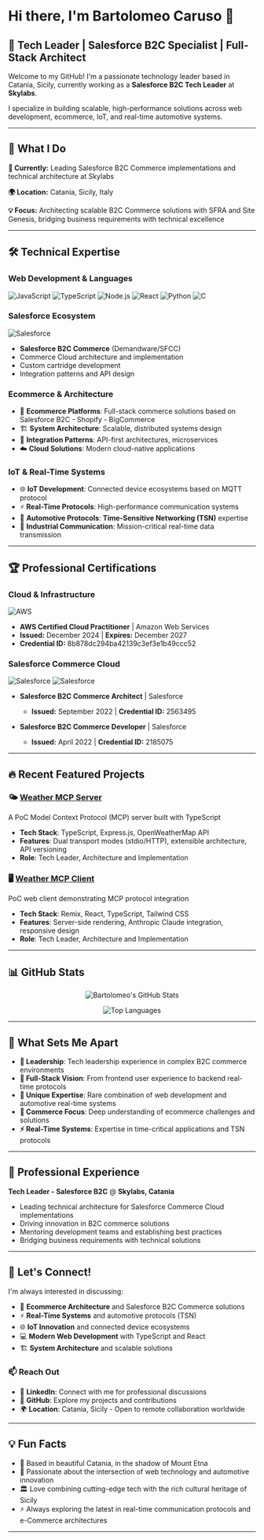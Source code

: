 # Hi there, I'm Bartolomeo Caruso 👋

## 🎯 Tech Leader | Salesforce B2C Specialist | Full-Stack Architect

Welcome to my GitHub! I'm a passionate technology leader based in Catania, Sicily, currently working as a **Salesforce B2C Tech Leader** at **Skylabs**. 

I specialize in building scalable, high-performance solutions across web development, ecommerce, IoT, and real-time automotive systems.

---

## 🚀 What I Do

**💼 Currently:** Leading Salesforce B2C Commerce implementations and technical architecture at Skylabs

**🌍 Location:** Catania, Sicily, Italy

**💡 Focus:** Architecting scalable B2C Commerce solutions with SFRA and Site Genesis, bridging business requirements with technical excellence

---

## 🛠️ Technical Expertise

### **Web Development & Languages**
![JavaScript](https://img.shields.io/badge/-JavaScript-F7DF1E?style=flat-square&logo=javascript&logoColor=black)
![TypeScript](https://img.shields.io/badge/-TypeScript-3178C6?style=flat-square&logo=typescript&logoColor=white)
![Node.js](https://img.shields.io/badge/-Node.js-339933?style=flat-square&logo=node.js&logoColor=white)
![React](https://img.shields.io/badge/-React-61DAFB?style=flat-square&logo=react&logoColor=black)
![Python](https://img.shields.io/badge/-Python-3776AB?style=flat-square&logo=python&logoColor=white)
![C](https://img.shields.io/badge/-C-A8B9CC?style=flat-square&logo=c&logoColor=black)

### **Salesforce Ecosystem**
![Salesforce](https://img.shields.io/badge/-Salesforce-00A1E0?style=flat-square&logo=salesforce&logoColor=white)
- **Salesforce B2C Commerce** (Demandware/SFCC)
- Commerce Cloud architecture and implementation
- Custom cartridge development
- Integration patterns and API design

### **Ecommerce & Architecture**
- 🛒 **Ecommerce Platforms**: Full-stack commerce solutions based on Salesforce B2C - Shopify - BigCommerce
- 🏗️ **System Architecture**: Scalable, distributed systems design
- 🔄 **Integration Patterns**: API-first architectures, microservices
- ☁️ **Cloud Solutions**: Modern cloud-native applications

### **IoT & Real-Time Systems**
- 🌐 **IoT Development**: Connected device ecosystems based on MQTT protocol
- ⚡ **Real-Time Protocols**: High-performance communication systems
- 🚗 **Automotive Protocols**: **Time-Sensitive Networking (TSN)** expertise
- 📡 **Industrial Communication**: Mission-critical real-time data transmission

---

## 🏆 Professional Certifications

### **Cloud & Infrastructure**
![AWS](https://img.shields.io/badge/-AWS%20Certified%20Cloud%20Practitioner-FF9900?style=flat-square&logo=amazon-aws&logoColor=white)
- **AWS Certified Cloud Practitioner** | Amazon Web Services
- **Issued:** December 2024 | **Expires:** December 2027
- **Credential ID:** 8b878dc294ba42139c3ef3e1b49ccc52

### **Salesforce Commerce Cloud**
![Salesforce](https://img.shields.io/badge/-Salesforce%20B2C%20Commerce%20Architect-00A1E0?style=flat-square&logo=salesforce&logoColor=white)
![Salesforce](https://img.shields.io/badge/-Salesforce%20B2C%20Commerce%20Developer-00A1E0?style=flat-square&logo=salesforce&logoColor=white)

- **Salesforce B2C Commerce Architect** | Salesforce
  - **Issued:** September 2022 | **Credential ID:** 2563495
  
- **Salesforce B2C Commerce Developer** | Salesforce
  - **Issued:** April 2022 | **Credential ID:** 2185075

---

## 🔥 Recent Featured Projects

### 🌤️ [Weather MCP Server](https://github.com/Krytons/Weather-MCP-Server)
A PoC Model Context Protocol (MCP) server built with TypeScript
- **Tech Stack**: TypeScript, Express.js, OpenWeatherMap API
- **Features**: Dual transport modes (stdio/HTTP), extensible architecture, API versioning
- **Role**: Tech Leader, Architecture and Implementation

### 🖥️ [Weather MCP Client](https://github.com/Krytons/Weather-MCP-Client)
PoC web client demonstrating MCP protocol integration
- **Tech Stack**: Remix, React, TypeScript, Tailwind CSS
- **Features**: Server-side rendering, Anthropic Claude integration, responsive design
- **Role**: Tech Leader, Architecture and Implementation

---

## 📊 GitHub Stats

<div align="center">
  
![Bartolomeo's GitHub Stats](https://github-readme-stats.vercel.app/api?username=Krytons&show_icons=true&theme=radical&hide_border=true)

![Top Languages](https://github-readme-stats.vercel.app/api/top-langs/?username=Krytons&layout=compact&theme=radical&hide_border=true)

</div>

---

## 🌟 What Sets Me Apart

- **🎯 Leadership**: Tech leadership experience in complex B2C commerce environments
- **🔄 Full-Stack Vision**: From frontend user experience to backend real-time protocols
- **🚗 Unique Expertise**: Rare combination of web development and automotive real-time systems
- **🛒 Commerce Focus**: Deep understanding of ecommerce challenges and solutions
- **⚡ Real-Time Systems**: Expertise in time-critical applications and TSN protocols

---

## 🏢 Professional Experience

**Tech Leader - Salesforce B2C** @ **Skylabs, Catania**
- Leading technical architecture for Salesforce Commerce Cloud implementations
- Driving innovation in B2C commerce solutions
- Mentoring development teams and establishing best practices
- Bridging business requirements with technical solutions

---

## 🤝 Let's Connect!

I'm always interested in discussing:
- 🛒 **Ecommerce Architecture** and Salesforce B2C Commerce solutions
- ⚡ **Real-Time Systems** and automotive protocols (TSN)
- 🌐 **IoT Innovation** and connected device ecosystems
- 💻 **Modern Web Development** with TypeScript and React
- 🏗️ **System Architecture** and scalable solutions

### 📫 Reach Out
- 💼 **LinkedIn**: Connect with me for professional discussions
- 🐙 **GitHub**: Explore my projects and contributions
- 🌍 **Location**: Catania, Sicily - Open to remote collaboration worldwide

---

## 💡 Fun Facts

- 🌋 Based in beautiful Catania, in the shadow of Mount Etna
- 🚗 Passionate about the intersection of web technology and automotive innovation
- 🏛️ Love combining cutting-edge tech with the rich cultural heritage of Sicily
- ⚡ Always exploring the latest in real-time communication protocols and e-Commerce architectures

---
